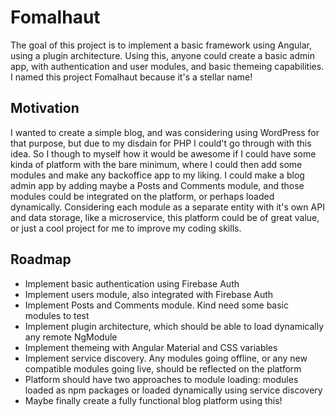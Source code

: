 # Fomalhaut

The goal of this project is to implement a basic framework using Angular, using a plugin architecture.
Using this, anyone could create a basic admin app, with authentication and user modules, and basic themeing capabilities.
I named this project Fomalhaut because it's a stellar name!

## Motivation

I wanted to create a simple blog, and was considering using WordPress for that purpose, but due to my disdain for PHP I could't go through with this idea.
So I though to myself how it would be awesome if I could have some kinda of platform with the bare minimum, where I could then add some modules and make any backoffice app to my liking.
I could make a blog admin app by adding maybe a Posts and Comments module, and those modules could be integrated on the platform, or perhaps loaded dynamically. Considering each module as a separate entity with it's own API and data storage, like a microservice, this platform could be of great value, or just a cool project for me to improve my coding skills.

## Roadmap

- Implement basic authentication using Firebase Auth
- Implement users module, also integrated with Firebase Auth
- Implement Posts and Comments module. Kind need some basic modules to test
- Implement plugin architecture, which should be able to load dynamically any remote NgModule
- Implement themeing with Angular Material and CSS variables
- Implement service discovery. Any modules going offline, or any new compatible modules going live, should be reflected on the platform
- Platform should have two approaches to module loading: modules loaded as npm packages or loaded dynamically using service discovery
- Maybe finally create a fully functional blog platform using this!
